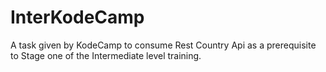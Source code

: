 # InterKodeCamp
A task given by KodeCamp to consume Rest Country Api as a prerequisite to Stage one of the Intermediate level training. 
